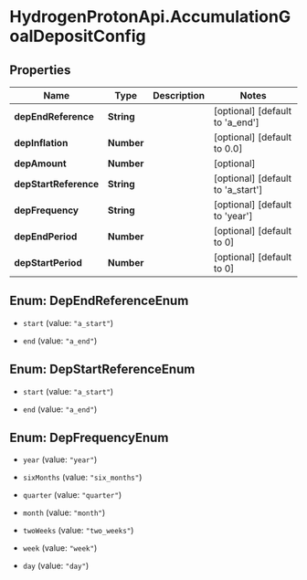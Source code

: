 # HydrogenProtonApi.AccumulationGoalDepositConfig

## Properties
Name | Type | Description | Notes
------------ | ------------- | ------------- | -------------
**depEndReference** | **String** |  | [optional] [default to 'a_end']
**depInflation** | **Number** |  | [optional] [default to 0.0]
**depAmount** | **Number** |  | [optional] 
**depStartReference** | **String** |  | [optional] [default to 'a_start']
**depFrequency** | **String** |  | [optional] [default to 'year']
**depEndPeriod** | **Number** |  | [optional] [default to 0]
**depStartPeriod** | **Number** |  | [optional] [default to 0]


<a name="DepEndReferenceEnum"></a>
## Enum: DepEndReferenceEnum


* `start` (value: `"a_start"`)

* `end` (value: `"a_end"`)




<a name="DepStartReferenceEnum"></a>
## Enum: DepStartReferenceEnum


* `start` (value: `"a_start"`)

* `end` (value: `"a_end"`)




<a name="DepFrequencyEnum"></a>
## Enum: DepFrequencyEnum


* `year` (value: `"year"`)

* `sixMonths` (value: `"six_months"`)

* `quarter` (value: `"quarter"`)

* `month` (value: `"month"`)

* `twoWeeks` (value: `"two_weeks"`)

* `week` (value: `"week"`)

* `day` (value: `"day"`)




